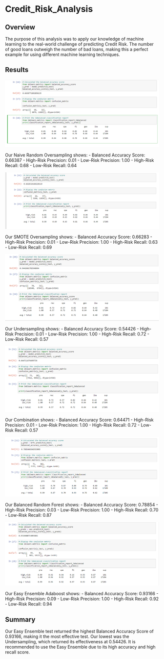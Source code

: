 # Credit_Risk_Analysis

## Overview
The purpose of this analysis was to apply our knowledge of machine learning to the real-world challenge of predicting Credit Risk. The number of good loans outweigh the number of bad loans, making this a perfect example for using different machine learning techniques. 

## Results

![](Resources/image1.png)

Our Naive Random Oversampling shows:
    - Balanced Accuracy Score: 0.66387
    - High-Risk Precision: 0.01
    - Low-Risk Precision: 1.00 
    - High-Risk Recall: 0.68
    - Low-Risk Recall: 0.64


![](Resources/image2.png)

Our SMOTE Oversampling shows:
    - Balanced Accuracy Score: 0.66283
    - High-Risk Precision: 0.01
    - Low-Risk Precision: 1.00
    - High-Risk Recall: 0.63
    - Low-Risk Recall: 0.69

![](Resources/image3.png)

Our Undersampling shows:
    - Balanced Accuracy Score: 0.54426
    - High-Risk Precision: 0.01
    - Low-Risk Precision: 1.00
    - High-Risk Recall: 0.72
    - Low-Risk Recall: 0.57

![](Resources/image4.png)

Our Combination shows:
    - Balanced Accuracy Score: 0.64471
    - High-Risk Precision: 0.01
    - Low-Risk Precision: 1.00
    - High-Risk Recall: 0.72
    - Low-Risk Recall: 0.57

![](Resources/image5.png)

Our Balanced Random Forest shows:
    - Balanced Accuracy Score: 0.78854
    - High-Risk Precision: 0.03
    - Low-Risk Precision: 1.00
    - High-Risk Recall: 0.70
    - Low-Risk Recall: 0.87

![](Resources/image6.png)

Our Easy Ensemble Adaboost shows:
    - Balanced Accuracy Score: 0.93166
    - High-Risk Precision: 0.09
    - Low-Risk Precision: 1.00
    - High-Risk Recall: 0.92
    - Low-Risk Recall: 0.94

## Summary
Our Easy Ensemble test returned the highest Balanced Accuracy Score of 0.93166, making it the most effective test. Our lowest was the Undersampling, which returned its effectiveness at 0.54426. It is recommended to use the Easy Ensemble due to its high accuracy and high recall score.
